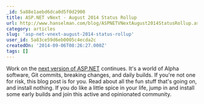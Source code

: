 ```yaml
---
_id: 5a88e1aebd6dca0d5f0d2900
title: ASP.NET vNext - August 2014 Status Rollup
url: http://www.hanselman.com/blog/ASPNETVNextAugust2014StatusRollup.aspx
category: articles
slug: 'asp-net-vnext-august-2014-status-rollup'
user_id: 5a83ce59d6eb0005c4ecda2c
createdOn: '2014-09-06T08:26:27.000Z'
tags: []
---
```


Work on the <a href="http://www.hanselman.com/blog/IntroducingASPNETVNext.aspx">next version of ASP.NET</a> continues. It's a world of Alpha software, Git commits, breaking changes, and daily builds. If you're not one for risk, this blog post is for you. Read about all the fun stuff that's going on, and install nothing. If you do like a little spice in your life, jump in and install some early builds and join this active and opinionated community.
